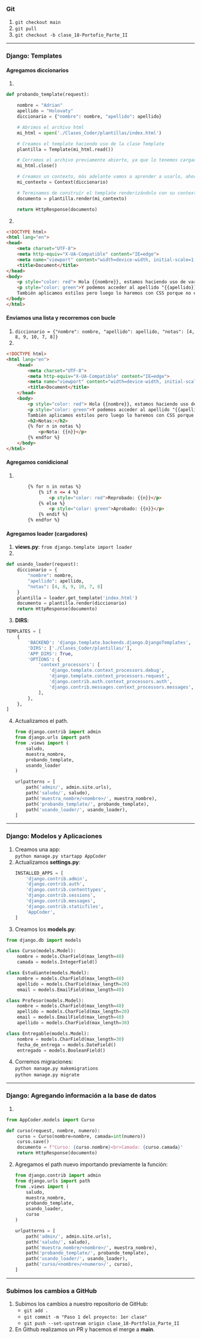 ### Git
1. `git checkout main`
2. `git pull`
3. `git checkout -b clase_18-Portofio_Parte_II`
---

### Django: Templates

#### Agregamos diccionarios
1. 
```python
def probando_template(request):

    nombre = "Adrian"
    apellido = "Holovaty"
    diccionario = {"nombre": nombre, "apellido": apellido}

    # Abrimos el archivo html
    mi_html = open('./Clases_Coder/plantillas/index.html')

    # Creamos el template haciendo uso de la clase Template
    plantilla = Template(mi_html.read())

    # Cerramos el archivo previamente abierto, ya que lo tenemos cargado en la variable plantilla
    mi_html.close()

    # Creamos un contexto, más adelante vamos a aprender a usarlo, ahora lo necesitamos aunque sea vacío para que funcione
    mi_contexto = Context(diccionario)

    # Terminamos de construír el template renderizándolo con su contexto
    documento = plantilla.render(mi_contexto)

    return HttpResponse(documento)
```
2.
```html
<!DOCTYPE html>
<html lang="en">
<head>
    <meta charset="UTF-8">
    <meta http-equiv="X-UA-Compatible" content="IE=edge">
    <meta name="viewport" content="width=device-width, initial-scale=1.0">
    <title>Document</title>
</head>
<body>
    <p style="color: red"> Hola {{nombre}}, estamos haciendo uso de variables por contexto</p>
    <p style="color: green">Y podemos acceder al apellido "{{apellido}}" porque tenemos acceso a ambas variables.<br>
    También aplicamos estilos pero luego lo haremos con CSS porque no es buena práctica hacerlo en el archivo html.</p>
</body>
</html>
```
#### Enviamos una lista y recorremos con bucle
1. `diccionario = {"nombre": nombre, "apellido": apellido, "notas": [4, 8, 9, 10, 7, 8]}`
2.
```html
<!DOCTYPE html>
<html lang="en">
    <head>
        <meta charset="UTF-8">
        <meta http-equiv="X-UA-Compatible" content="IE=edge">
        <meta name="viewport" content="width=device-width, initial-scale=1.0">
        <title>Document</title>
    </head>
    <body>
        <p style="color: red"> Hola {{nombre}}, estamos haciendo uso de variables por contexto</p>
        <p style="color: green">Y podemos acceder al apellido "{{apellido}}" porque tenemos acceso a ambas variables.<br>
        También aplicamos estilos pero luego lo haremos con CSS porque no es buena práctica hacerlo en el archivo html.</p>
        <h2>Notas:</h2>
        {% for n in notas %}
            <p>Nota: {{n}}</p>
        {% endfor %}
    </body>
</html>
```
#### Agregamos conidicional
1. 
```html
        {% for n in notas %}
            {% if n <= 4 %}
                <p style="color: red">Reprobado: {{n}}</p>
            {% else %}
                <p style="color: green">Aprobado: {{n}}</p>
            {% endif %}
        {% endfor %}
```
#### Agregamos loader (cargadores)
1. **views.py**: `from django.template import loader`
2. 
```python
def usando_loader(request):
    diccionario = {
        "nombre": nombre,
        "apellido": apellido,
        "notas": [4, 8, 9, 10, 7, 8]
    }
    plantilla = loader.get_template('index.html')
    documento = plantilla.render(diccionario)
    return HttpResponse(documento)
```
3. **DIRS**:
```python
TEMPLATES = [
    {
        'BACKEND': 'django.template.backends.django.DjangoTemplates',
        'DIRS': ['./Clases_Coder/plantillas/'],
        'APP_DIRS': True,
        'OPTIONS': {
            'context_processors': [
                'django.template.context_processors.debug',
                'django.template.context_processors.request',
                'django.contrib.auth.context_processors.auth',
                'django.contrib.messages.context_processors.messages',
            ],
        },
    },
]
```
4. Actualizamos el path.
    ```python
    from django.contrib import admin
    from django.urls import path
    from .views import (
        saludo,
        muestra_nombre,
        probando_template,
        usando_loader
    )

    urlpatterns = [
        path('admin/', admin.site.urls),
        path('saludo/', saludo),
        path('muestra_nombre/<nombre>/', muestra_nombre),
        path('probando_template/', probando_template),
        path('usando_loader/', usando_loader),
    ]
    ```
---

### Django: Modelos y Aplicaciones
1. Creamos una app:<br>
    `python manage.py startapp AppCoder`
2. Actualizamos **settings.py**:
    ```python
    INSTALLED_APPS = [
        'django.contrib.admin',
        'django.contrib.auth',
        'django.contrib.contenttypes',
        'django.contrib.sessions',
        'django.contrib.messages',
        'django.contrib.staticfiles',
        'AppCoder',
    ]
    ```
3. Creamos los **models.py**:
```python
from django.db import models

class Curso(models.Model):
    nombre = models.CharField(max_length=40)
    camada = models.IntegerField()

class Estudiante(models.Model):
    nombre = models.CharField(max_length=40)
    apellido = models.CharField(max_length=20)
    email = models.EmailField(max_length=40)

class Profesor(models.Model):
    nombre = models.CharField(max_length=40)
    apellido = models.CharField(max_length=20)
    email = models.EmailField(max_length=40)
    apellido = models.CharField(max_length=30)

class Entregable(models.Model):
    nombre = models.CharField(max_length=30)
    fecha_de_entrega = models.DateField()
    entregado = models.BooleanField()
```
4. Corremos migraciones:<br>
    `python manage.py makemigrations`<br>
    `python manage.py migrate`
---
### Django: Agregando información a la base de datos
1. 
```python
from AppCoder.models import Curso

def curso(request, nombre, numero):
    curso = Curso(nombre=nombre, camada=int(numero))
    curso.save()
    documento = f"Curso: {curso.nombre}<br>Camada: {curso.camada}"
    return HttpResponse(documento)
```
2. Agregamos el path nuevo importando previamente la función:
    ```python
    from django.contrib import admin
    from django.urls import path
    from .views import (
        saludo,
        muestra_nombre,
        probando_template,
        usando_loader,
        curso
    )

    urlpatterns = [
        path('admin/', admin.site.urls),
        path('saludo/', saludo),
        path('muestra_nombre/<nombre>/', muestra_nombre),
        path('probando_template/', probando_template),
        path('usando_loader/', usando_loader),
        path('curso/<nombre>/<numero>/', curso),
    ]
    ```
---

### Subimos los cambios a GitHub
1. Subimos los cambios a nuestro repositorio de GitHub:
    * `git add .`
    * `git commit -m "Paso 1 del proyecto: 1er clase"`
    * `git push --set-upstream origin clase_18-Portfolio_Parte_II`
2. En Github realizamos un PR y hacemos el merge a **main**.
